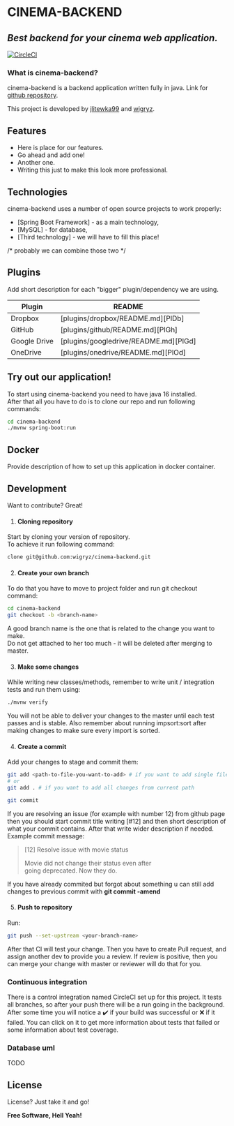 # CINEMA-BACKEND
## _Best backend for your cinema web application._
[![CircleCI](https://circleci.com/gh/wigryz/cinema-backend/tree/master.svg?style=svg&circle-token=cf5afc5c5e4df2f08e50376029196dd32e58e87a)](https://circleci.com/gh/wigryz/cinema-backend/tree/master)

### What is cinema-backend?

cinema-backend is a backend application written fully in java.
Link for [github repository][repo].

This project is developed by [jlitewka99][jlitewka99] and [wigryz][wigryz].

## Features

- Here is place for our features.
- Go ahead and add one!
- Another one.
- Writing this just to make this look more professional.

## Technologies

cinema-backend uses a number of open source projects to work properly:
- [Spring Boot Framework] - as a main technology,
- [MySQL] - for database,
- [Third technology] - we will have to fill this place!

/* probably we can combine those two */

## Plugins

Add short description for each "bigger" plugin/dependency we are using.

| Plugin | README |
| ------ | ------ |
| Dropbox | [plugins/dropbox/README.md][PlDb] |
| GitHub | [plugins/github/README.md][PlGh] |
| Google Drive | [plugins/googledrive/README.md][PlGd] |
| OneDrive | [plugins/onedrive/README.md][PlOd] |

## Try out our application!

To start using cinema-backend you need to have java 16 installed.  
After that all you have to do is to clone our repo and run following commands:
```sh
cd cinema-backend
./mvnw spring-boot:run
```

## Docker

Provide description of how to set up this application in docker container.

## Development

Want to contribute? Great!

1. #### Cloning repository

Start by cloning your version of repository.  
To achieve it run following command:

```sh
clone git@github.com:wigryz/cinema-backend.git
```

2. #### Create your own branch

To do that you have to move to project folder and run git checkout command:
```sh
cd cinema-backend
git checkout -b <branch-name>
```
A good branch name is the one that is related to the change you want to make.  
Do not get attached to her too much - it will be deleted after merging to master.

3. #### Make some changes
While writing new classes/methods, remember to write unit / integration tests and run them using:
```sh
./mvnw verify
```
You will not be able to deliver your changes to the master until each test passes and is stable.
Also remember about running impsort:sort after making changes to make sure every import is sorted.

4. #### Create a commit
Add your changes to stage and commit them:
```sh
git add <path-to-file-you-want-to-add> # if you want to add single file
# or
git add . # if you want to add all changes from current path

git commit
```
If you are resolving an issue (for example with number 12) from github page then you should start commit title writing [#12]
and then short description of what your commit contains. After that write wider description if needed.  
Example commit message:
> [12] Resolve issue with movie status
>
> Movie did not change their status even after  
> going deprecated. Now they do.

If you have already commited but forgot about something u can still add changes to previous commit with **git commit -amend**

5. #### Push to repository
Run:
```sh
git push --set-upstream <your-branch-name>  
```
After that CI will test your change. Then you have to create Pull request, and assign another dev to provide you a review.
If review is positive, then you can merge your change with master or reviewer will do that for you.

### Continuous integration

There is a control integration named CircleCI set up for this project. It tests all branches, so after your push
there will be a run going in the background. After some time you will notice a :heavy_check_mark: if your
build was successful or :x: if it failed. You can click on it to get more information about tests that failed or
some information about test coverage.

### Database uml

TODO

## License

License? Just take it and go!

**Free Software, Hell Yeah!**

[//]: # (HERE YOU CAN ADD MORE MAGIC LINKS])
[repo]: <https://github.com/wigryz/cinema-backend>
[wigryz]: <https://github.com/wigryz>
[jlitewka99]: <https://github.com/jlitewka99>